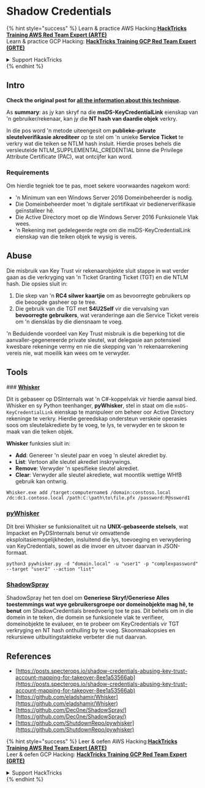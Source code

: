 # Shadow Credentials

{% hint style="success" %}
Learn & practice AWS Hacking:<img src="/.gitbook/assets/arte.png" alt="" data-size="line">[**HackTricks Training AWS Red Team Expert (ARTE)**](https://training.hacktricks.xyz/courses/arte)<img src="/.gitbook/assets/arte.png" alt="" data-size="line">\
Learn & practice GCP Hacking: <img src="/.gitbook/assets/grte.png" alt="" data-size="line">[**HackTricks Training GCP Red Team Expert (GRTE)**<img src="/.gitbook/assets/grte.png" alt="" data-size="line">](https://training.hacktricks.xyz/courses/grte)

<details>

<summary>Support HackTricks</summary>

* Check the [**subscription plans**](https://github.com/sponsors/carlospolop)!
* **Join the** 💬 [**Discord group**](https://discord.gg/hRep4RUj7f) or the [**telegram group**](https://t.me/peass) or **follow** us on **Twitter** 🐦 [**@hacktricks\_live**](https://twitter.com/hacktricks\_live)**.**
* **Share hacking tricks by submitting PRs to the** [**HackTricks**](https://github.com/carlospolop/hacktricks) and [**HackTricks Cloud**](https://github.com/carlospolop/hacktricks-cloud) github repos.

</details>
{% endhint %}

## Intro <a href="#3f17" id="3f17"></a>

**Check the original post for [all the information about this technique](https://posts.specterops.io/shadow-credentials-abusing-key-trust-account-mapping-for-takeover-8ee1a53566ab).**

As **summary**: as jy kan skryf na die **msDS-KeyCredentialLink** eienskap van 'n gebruiker/rekenaar, kan jy die **NT hash van daardie objek** verkry.

In die pos word 'n metode uiteengesit om **publieke-private sleutelverifikasie akrediteer** op te stel om 'n unieke **Service Ticket** te verkry wat die teiken se NTLM hash insluit. Hierdie proses behels die versleutelde NTLM_SUPPLEMENTAL_CREDENTIAL binne die Privilege Attribute Certificate (PAC), wat ontcijfer kan word.

### Requirements

Om hierdie tegniek toe te pas, moet sekere voorwaardes nagekom word:
- 'n Minimum van een Windows Server 2016 Domeinbeheerder is nodig.
- Die Domeinbeheerder moet 'n digitale sertifikaat vir bedienerverifikasie geïnstalleer hê.
- Die Active Directory moet op die Windows Server 2016 Funksionele Vlak wees.
- 'n Rekening met gedelegeerde regte om die msDS-KeyCredentialLink eienskap van die teiken objek te wysig is vereis.

## Abuse

Die misbruik van Key Trust vir rekenaarobjekte sluit stappe in wat verder gaan as die verkryging van 'n Ticket Granting Ticket (TGT) en die NTLM hash. Die opsies sluit in:
1. Die skep van 'n **RC4 silwer kaartjie** om as bevoorregte gebruikers op die beoogde gasheer op te tree.
2. Die gebruik van die TGT met **S4U2Self** vir die vervalsing van **bevoorregte gebruikers**, wat veranderinge aan die Service Ticket vereis om 'n diensklas by die diensnaam te voeg.

'n Beduidende voordeel van Key Trust misbruik is die beperking tot die aanvaller-gegenereerde private sleutel, wat delegasie aan potensieel kwesbare rekeninge vermy en nie die skepping van 'n rekenaarrekening vereis nie, wat moeilik kan wees om te verwyder.

## Tools

### [**Whisker**](https://github.com/eladshamir/Whisker)

Dit is gebaseer op DSInternals wat 'n C#-koppelvlak vir hierdie aanval bied. Whisker en sy Python teenhanger, **pyWhisker**, stel in staat om die `msDS-KeyCredentialLink` eienskap te manipuleer om beheer oor Active Directory rekeninge te verkry. Hierdie gereedskap ondersteun verskeie operasies soos om sleutelakrediete by te voeg, te lys, te verwyder en te skoon te maak van die teiken objek.

**Whisker** funksies sluit in:
- **Add**: Genereer 'n sleutel paar en voeg 'n sleutel akrediet by.
- **List**: Vertoon alle sleutel akrediet inskrywings.
- **Remove**: Verwyder 'n spesifieke sleutel akrediet.
- **Clear**: Verwyder alle sleutel akrediete, wat moontlik wettige WHfB gebruik kan ontwrig.
```shell
Whisker.exe add /target:computername$ /domain:constoso.local /dc:dc1.contoso.local /path:C:\path\to\file.pfx /password:P@ssword1
```
### [pyWhisker](https://github.com/ShutdownRepo/pywhisker)

Dit brei Whisker se funksionaliteit uit na **UNIX-gebaseerde stelsels**, wat Impacket en PyDSInternals benut vir omvattende eksploitasiemogelijkheden, insluitend die lys, toevoeging en verwydering van KeyCredentials, sowel as die invoer en uitvoer daarvan in JSON-formaat.
```shell
python3 pywhisker.py -d "domain.local" -u "user1" -p "complexpassword" --target "user2" --action "list"
```
### [ShadowSpray](https://github.com/Dec0ne/ShadowSpray/)

ShadowSpray het ten doel om **Generiese Skryf/Generiese Alles toestemmings wat wye gebruikersgroepe oor domeinobjekte mag hê, te benut** om ShadowCredentials breedvoerig toe te pas. Dit behels om in die domein in te teken, die domein se funksionele vlak te verifieer, domeinobjekte te evalueer, en te probeer om KeyCredentials vir TGT verkryging en NT hash onthulling by te voeg. Skoonmaakopsies en rekursiewe uitbuitingstaktieke verbeter die nut daarvan.


## References

* [https://posts.specterops.io/shadow-credentials-abusing-key-trust-account-mapping-for-takeover-8ee1a53566ab](https://posts.specterops.io/shadow-credentials-abusing-key-trust-account-mapping-for-takeover-8ee1a53566ab)
* [https://github.com/eladshamir/Whisker](https://github.com/eladshamir/Whisker)
* [https://github.com/Dec0ne/ShadowSpray/](https://github.com/Dec0ne/ShadowSpray/)
* [https://github.com/ShutdownRepo/pywhisker](https://github.com/ShutdownRepo/pywhisker)

{% hint style="success" %}
Leer & oefen AWS Hacking:<img src="/.gitbook/assets/arte.png" alt="" data-size="line">[**HackTricks Training AWS Red Team Expert (ARTE)**](https://training.hacktricks.xyz/courses/arte)<img src="/.gitbook/assets/arte.png" alt="" data-size="line">\
Leer & oefen GCP Hacking: <img src="/.gitbook/assets/grte.png" alt="" data-size="line">[**HackTricks Training GCP Red Team Expert (GRTE)**<img src="/.gitbook/assets/grte.png" alt="" data-size="line">](https://training.hacktricks.xyz/courses/grte)

<details>

<summary>Support HackTricks</summary>

* Check die [**subskripsie planne**](https://github.com/sponsors/carlospolop)!
* **Sluit aan by die** 💬 [**Discord groep**](https://discord.gg/hRep4RUj7f) of die [**telegram groep**](https://t.me/peass) of **volg** ons op **Twitter** 🐦 [**@hacktricks\_live**](https://twitter.com/hacktricks\_live)**.**
* **Deel hacking truuks deur PRs in te dien na die** [**HackTricks**](https://github.com/carlospolop/hacktricks) en [**HackTricks Cloud**](https://github.com/carlospolop/hacktricks-cloud) github repos.

</details>
{% endhint %}
